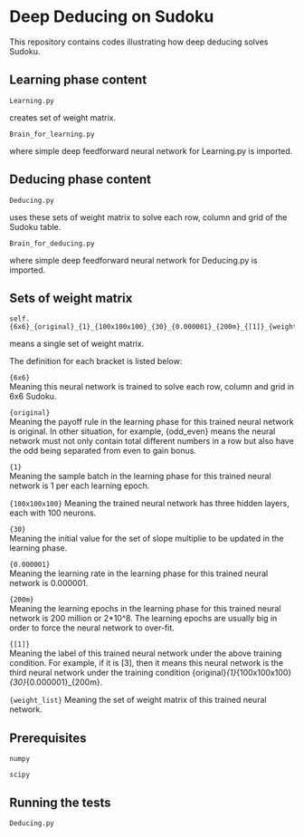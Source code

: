 # Deep Deducing on Sudoku

This repository contains codes illustrating how deep deducing solves Sudoku.

## Learning phase content

```
Learning.py            
```

creates set of weight matrix.

```
Brain_for_learning.py
```

where simple deep feedforward neural network for Learning.py is imported.

## Deducing phase content

```
Deducing.py              
```

uses these sets of weight matrix to solve each row, column and grid of the Sudoku table.

```
Brain_for_deducing.py   
```

where simple deep feedforward neural network for Deducing.py is imported.

## Sets of weight matrix

```
self.{6x6}_{original}_{1}_{100x100x100}_{30}_{0.000001}_{200m}_{[1]}_{weight_list}
```

means a single set of weight matrix.


The definition for each bracket is listed below:

```{6x6}```         
Meaning this neural network is trained to solve each row, column and grid in 6x6 Sudoku.
          
```{original}```    
Meaning the payoff rule in the learning phase for this trained neural network is original.
          In other situation, for example, {odd_even} means the neural network must not only contain total different 
          numbers in a row but also have the odd being separated from even to gain bonus.
          
```{1}```           
Meaning the sample batch in the learning phase for this trained neural network is 1 per each learning epoch.
          
```{100x100x100}``` 
Meaning the trained neural network has three hidden layers, each with 100 neurons.
          
```{30}```          
Meaning the initial value for the set of slope multiplie to be updated in the learning phase.
          
```{0.000001}```    
Meaning the learning rate in the learning phase for this trained neural network is 0.000001.

```{200m}```        
Meaning the learning epochs in the learning phase for this trained neural network is 200 million or 2*10^8. The learning epochs are usually big in order to force the neural network to over-fit.

```{[1]}```         
Meaning the label of this trained neural network under the above training condition.
          For example, if it is [3], then it means this neural network is the third neural network under the training condition 
          {original}_{1}_{100x100x100}_{30}_{0.000001}_{200m}.
          
```{weight_list}``` 
Meaning the set of weight matrix of this trained neural network.

## Prerequisites

```
numpy
```

```
scipy
```

## Running the tests

```
Deducing.py  
```


